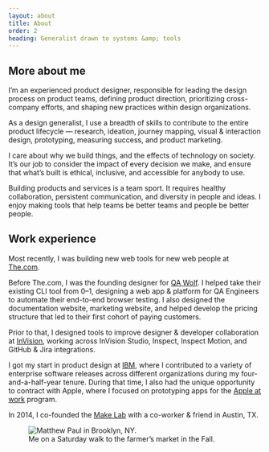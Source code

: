 ```yaml
---
layout: about
title: About
order: 2
heading: Generalist drawn to systems &amp; tools
---
```


<div class="c-grid__half c-grid__gap">
  <section class="c-grid__half-item">
    <h2>More about me</h2>
    <p>I’m an experienced product designer, responsible for leading the design process on product teams, defining product direction, prioritizing cross-company efforts, and shaping new practices within design organizations.</p>
    <p>As a design generalist, I use a breadth of skills to contribute to the entire product lifecycle — research, ideation, journey mapping, visual &amp; interaction design, prototyping, measuring success, and product marketing.</p>
    <p>I care about why we build things, and the effects of technology on society. It’s our job to consider the impact of every decision we make, and ensure that what’s built is ethical, inclusive, and accessible for anybody to use.</p>
    <p>Building products and services is a team sport. It requires healthy collaboration, persistent communication, and diversity in people and ideas. I enjoy making tools that help teams be better teams and people be better people.</p>
    <h2>Work experience</h2>
    <p>Most recently, I was building new web tools for new web people at <a href="https://www.the.com/" target="_blank">The.com</a>.</p>
    <p>Before The.com, I was the founding designer for <a href="https://www.qawolf.com/" target="_blank">QA Wolf</a>. I helped take their existing CLI tool from 0–1, designing a web app & platform for QA Engineers to automate their end-to-end browser testing. I also designed the documentation website, marketing website, and helped develop the pricing structure that led to their first cohort of paying customers.</p>
    <p>Prior to that, I designed tools to improve designer & developer collaboration at <a href="https://www.invisionapp.com/" target="_blank">InVision</a>, working across InVision Studio, Inspect, Inspect Motion, and GitHub & Jira integrations.</p>
    <p>I got my start in product design at <a href="https://www.ibm.com/design/" target="_blank">IBM</a>, where I contributed to a variety of enterprise software releases across different organizations during my four-and-a-half-year tenure. During that time, I also had the unique opportunity to contract with Apple, where I focused on prototyping apps for the <a href="https://www.apple.com/business/" target="_blank">Apple at work</a> program.</p>
    <p>In 2014, I co-founded the <a href="https://www.instagram.com/make.lab/" target="_blank">Make Lab</a> with a co-worker & friend in Austin, TX.</p>
  </section>
  <figure class="c-grid__half-item c-grid__mt">
    <picture>
      <img src="../images/about/matthew-brooklyn.png" alt="Matthew Paul in Brooklyn, NY." />
    </picture>
    <figcaption>
      Me on a Saturday walk to the farmer’s market in the Fall.
    </figcaption>
  </figure>
</div>